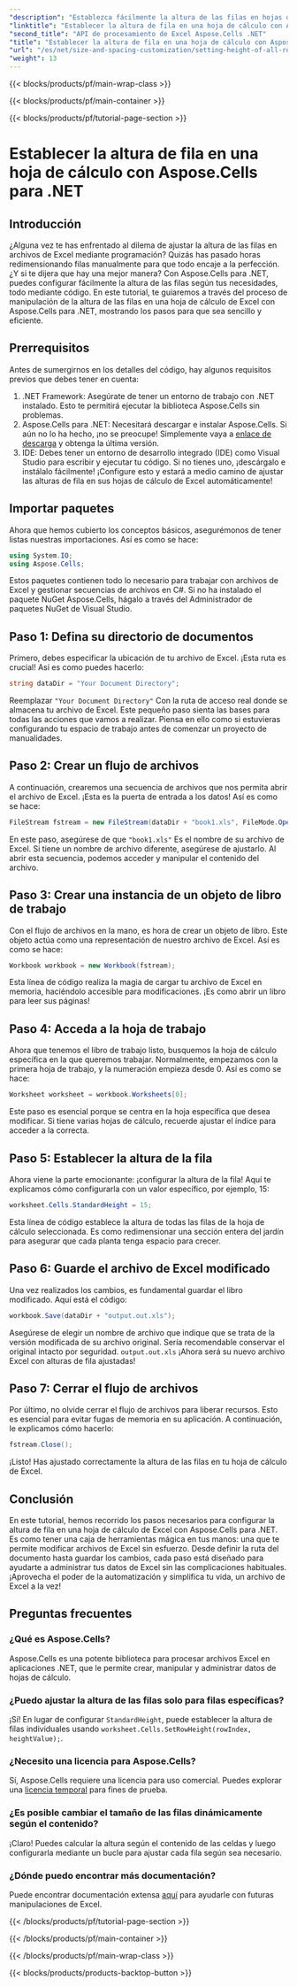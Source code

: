 ```yaml
---
"description": "Establezca fácilmente la altura de las filas en hojas de cálculo de Excel con Aspose.Cells para .NET. Siga nuestra guía completa con instrucciones paso a paso."
"linktitle": "Establecer la altura de fila en una hoja de cálculo con Aspose.Cells para .NET"
"second_title": "API de procesamiento de Excel Aspose.Cells .NET"
"title": "Establecer la altura de fila en una hoja de cálculo con Aspose.Cells para .NET"
"url": "/es/net/size-and-spacing-customization/setting-height-of-all-rows-in-worksheet/"
"weight": 13
---
```


{{< blocks/products/pf/main-wrap-class >}}

{{< blocks/products/pf/main-container >}}

{{< blocks/products/pf/tutorial-page-section >}}

# Establecer la altura de fila en una hoja de cálculo con Aspose.Cells para .NET

## Introducción
¿Alguna vez te has enfrentado al dilema de ajustar la altura de las filas en archivos de Excel mediante programación? Quizás has pasado horas redimensionando filas manualmente para que todo encaje a la perfección. ¿Y si te dijera que hay una mejor manera? Con Aspose.Cells para .NET, puedes configurar fácilmente la altura de las filas según tus necesidades, todo mediante código. En este tutorial, te guiaremos a través del proceso de manipulación de la altura de las filas en una hoja de cálculo de Excel con Aspose.Cells para .NET, mostrando los pasos para que sea sencillo y eficiente.
## Prerrequisitos
Antes de sumergirnos en los detalles del código, hay algunos requisitos previos que debes tener en cuenta:
1. .NET Framework: Asegúrate de tener un entorno de trabajo con .NET instalado. Esto te permitirá ejecutar la biblioteca Aspose.Cells sin problemas.
2. Aspose.Cells para .NET: Necesitará descargar e instalar Aspose.Cells. Si aún no lo ha hecho, ¡no se preocupe! Simplemente vaya a [enlace de descarga](https://releases.aspose.com/cells/net/) y obtenga la última versión.
3. IDE: Debes tener un entorno de desarrollo integrado (IDE) como Visual Studio para escribir y ejecutar tu código. Si no tienes uno, ¡descárgalo e instálalo fácilmente!
¡Configure esto y estará a medio camino de ajustar las alturas de fila en sus hojas de cálculo de Excel automáticamente!
## Importar paquetes
Ahora que hemos cubierto los conceptos básicos, asegurémonos de tener listas nuestras importaciones. Así es como se hace:
```csharp
using System.IO;
using Aspose.Cells;
```
Estos paquetes contienen todo lo necesario para trabajar con archivos de Excel y gestionar secuencias de archivos en C#. Si no ha instalado el paquete NuGet Aspose.Cells, hágalo a través del Administrador de paquetes NuGet de Visual Studio.
## Paso 1: Defina su directorio de documentos
Primero, debes especificar la ubicación de tu archivo de Excel. ¡Esta ruta es crucial! Así es como puedes hacerlo:
```csharp
string dataDir = "Your Document Directory";
```
Reemplazar `"Your Document Directory"` Con la ruta de acceso real donde se almacena tu archivo de Excel. Este pequeño paso sienta las bases para todas las acciones que vamos a realizar. Piensa en ello como si estuvieras configurando tu espacio de trabajo antes de comenzar un proyecto de manualidades.
## Paso 2: Crear un flujo de archivos
A continuación, crearemos una secuencia de archivos que nos permita abrir el archivo de Excel. ¡Esta es la puerta de entrada a los datos! Así es como se hace:
```csharp
FileStream fstream = new FileStream(dataDir + "book1.xls", FileMode.Open);
```
En este paso, asegúrese de que `"book1.xls"` Es el nombre de su archivo de Excel. Si tiene un nombre de archivo diferente, asegúrese de ajustarlo. Al abrir esta secuencia, podemos acceder y manipular el contenido del archivo.
## Paso 3: Crear una instancia de un objeto de libro de trabajo
Con el flujo de archivos en la mano, es hora de crear un objeto de libro. Este objeto actúa como una representación de nuestro archivo de Excel. Así es como se hace:
```csharp
Workbook workbook = new Workbook(fstream);
```
Esta línea de código realiza la magia de cargar tu archivo de Excel en memoria, haciéndolo accesible para modificaciones. ¡Es como abrir un libro para leer sus páginas!
## Paso 4: Acceda a la hoja de trabajo
Ahora que tenemos el libro de trabajo listo, busquemos la hoja de cálculo específica en la que queremos trabajar. Normalmente, empezamos con la primera hoja de trabajo, y la numeración empieza desde 0. Así es como se hace:
```csharp
Worksheet worksheet = workbook.Worksheets[0];
```
Este paso es esencial porque se centra en la hoja específica que desea modificar. Si tiene varias hojas de cálculo, recuerde ajustar el índice para acceder a la correcta.
## Paso 5: Establecer la altura de la fila
Ahora viene la parte emocionante: ¡configurar la altura de la fila! Aquí te explicamos cómo configurarla con un valor específico, por ejemplo, 15:
```csharp
worksheet.Cells.StandardHeight = 15;
```
Esta línea de código establece la altura de todas las filas de la hoja de cálculo seleccionada. Es como redimensionar una sección entera del jardín para asegurar que cada planta tenga espacio para crecer.
## Paso 6: Guarde el archivo de Excel modificado
Una vez realizados los cambios, es fundamental guardar el libro modificado. Aquí está el código:
```csharp
workbook.Save(dataDir + "output.out.xls");
```
Asegúrese de elegir un nombre de archivo que indique que se trata de la versión modificada de su archivo original. Sería recomendable conservar el original intacto por seguridad. `output.out.xls` ¡Ahora será su nuevo archivo Excel con alturas de fila ajustadas!
## Paso 7: Cerrar el flujo de archivos
Por último, no olvide cerrar el flujo de archivos para liberar recursos. Esto es esencial para evitar fugas de memoria en su aplicación. A continuación, le explicamos cómo hacerlo:
```csharp
fstream.Close();
```
¡Listo! Has ajustado correctamente la altura de las filas en tu hoja de cálculo de Excel.
## Conclusión
En este tutorial, hemos recorrido los pasos necesarios para configurar la altura de fila en una hoja de cálculo de Excel con Aspose.Cells para .NET. Es como tener una caja de herramientas mágica en tus manos: una que te permite modificar archivos de Excel sin esfuerzo. Desde definir la ruta del documento hasta guardar los cambios, cada paso está diseñado para ayudarte a administrar tus datos de Excel sin las complicaciones habituales. ¡Aprovecha el poder de la automatización y simplifica tu vida, un archivo de Excel a la vez!
## Preguntas frecuentes
### ¿Qué es Aspose.Cells?
Aspose.Cells es una potente biblioteca para procesar archivos Excel en aplicaciones .NET, que le permite crear, manipular y administrar datos de hojas de cálculo.
### ¿Puedo ajustar la altura de las filas solo para filas específicas?
¡Sí! En lugar de configurar `StandardHeight`, puede establecer la altura de filas individuales usando `worksheet.Cells.SetRowHeight(rowIndex, heightValue);`.
### ¿Necesito una licencia para Aspose.Cells?
Sí, Aspose.Cells requiere una licencia para uso comercial. Puedes explorar una [licencia temporal](https://purchase.aspose.com/temporary-license/) para fines de prueba.
### ¿Es posible cambiar el tamaño de las filas dinámicamente según el contenido?
¡Claro! Puedes calcular la altura según el contenido de las celdas y luego configurarla mediante un bucle para ajustar cada fila según sea necesario.
### ¿Dónde puedo encontrar más documentación?
Puede encontrar documentación extensa [aquí](https://reference.aspose.com/cells/net/) para ayudarle con futuras manipulaciones de Excel.

{{< /blocks/products/pf/tutorial-page-section >}}

{{< /blocks/products/pf/main-container >}}

{{< /blocks/products/pf/main-wrap-class >}}

{{< blocks/products/products-backtop-button >}}